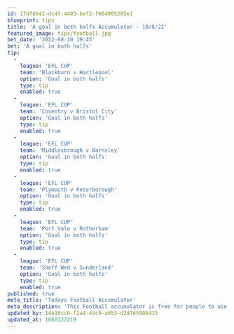 ```yaml
---
id: 17df8641-dc4f-4403-bef2-f664005285e1
blueprint: tips
title: 'A goal in both halfs Accumulator - 10/8/22'
featured_image: tips/football.jpg
bet_date: '2022-08-10 19:45'
bet: 'A goal in both halfs'
tip:
  -
    league: 'EFL CUP'
    team: 'Blackburn v Hartlepool'
    option: 'Goal in both halfs'
    type: tip
    enabled: true
  -
    league: 'EFL CUP'
    team: 'Coventry v Bristol City'
    option: 'Goal in both halfs'
    type: tip
    enabled: true
  -
    league: 'EFL CUP'
    team: 'Middlesbrough v Barnsley'
    option: 'Goal in both halfs'
    type: tip
    enabled: true
  -
    league: 'EFL CUP'
    team: 'Plymouth v Peterborough'
    option: 'Goal in both halfs'
    type: tip
    enabled: true
  -
    league: 'EFL CUP'
    team: 'Port Vale v Rotherham'
    option: 'Goal in both halfs'
    type: tip
    enabled: true
  -
    league: 'EFL CUP'
    team: 'Sheff Wed v Sunderland'
    option: 'Goal in both halfs'
    type: tip
    enabled: true
published: true
meta_title: 'Todays Football Accumulator'
meta_description: 'This Football accumulator is free for people to use who are looking for Football tips. UK football tips daily'
updated_by: 14e10cc6-f2a4-43c9-ad53-d2d7d5986415
updated_at: 1660122219
---
```


